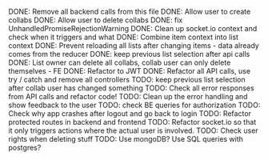 DONE: Remove all backend calls from this file
DONE: Allow user to create collabs
DONE: Allow user to delete collabs
DONE: fix UnhandledPromiseRejectionWarning
DONE: Clean up socket.io context and check when it triggers and what
DONE: Combine item context into list context
DONE: Prevent reloading all lists after changing items - data already comes from the reducer
DONE: keep previous list selection after api calls
DONE: List owner can delete all collabs, collab user can only delete themselves - FE
DONE: Refactor to JWT
DONE: Refactor all API calls, use try / catch and remove all controllers
TODO: keep previous list selection after collab user has changed something
TODO: Check all error responses from API calls and refactor code!
TODO: Clean up the error handling and show feedback to the user
TODO: check BE queries for authorization
TODO: Check why app crashes after logout and go back to login
TODO: Refactor protected routes in backend and frontend
TODO: Refactor socket.io so that it only triggers actions where the actual user is involved.
TODO: Check user rights when deleting stuff
TODO: Use mongoDB? Use SQL queries with postgres?
